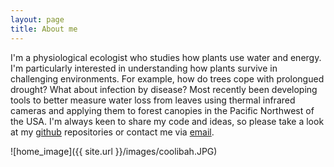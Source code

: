 ```yaml
---
layout: page
title: About me
---
```


I'm a physiological ecologist who studies how plants use water and energy. I'm particularly interested in understanding how plants survive in challenging environments. For example, how do trees cope with prolongued drought? What about infection by disease? Most recently been developing tools to better measure water loss from leaves using thermal infrared cameras and applying them to forest canopies in the Pacific Northwest of the USA. I'm always keen to share my code and ideas, so please take a look at my [github](https://github.com/pageg/) repositories or contact me via [email](https://pageg.github.io/contact/).

![home_image]({{ site.url }}/images/coolibah.JPG)
